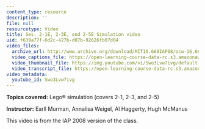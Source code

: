 ```yaml
---
content_type: resource
description: ''
file: null
resourcetype: Video
title: Ses. 2-1E, 2-3E, and 2-5E Simulation video
uid: f639a77f-6d2c-427b-d07b-92626fb07d04
video_files:
  archive_url: http://www.archive.org/download/MIT16.660IAP08/ocw-16.660-iap08-ses2-1_300k.mp4
  video_captions_file: https://open-learning-course-data-rc.s3.amazonaws.com/16-660j-introduction-to-lean-six-sigma-methods-january-iap-2012/5ca9c631d8315e2684733a00e18a7069_Swo3Lvw7ivg.vtt
  video_thumbnail_file: https://img.youtube.com/vi/Swo3Lvw7ivg/default.jpg
  video_transcript_file: https://open-learning-course-data-rc.s3.amazonaws.com/16-660j-introduction-to-lean-six-sigma-methods-january-iap-2012/08d894f52b3c7be73fd0e476b7e850d0_Swo3Lvw7ivg.pdf
video_metadata:
  youtube_id: Swo3Lvw7ivg
---
```


**Topics covered:** Lego® simulation (covers 2-1, 2-3, and 2-5)

**Instructor:** Earll Murman, Annalisa Weigel, Al Haggerty, Hugh McManus

This video is from the IAP 2008 version of the class.
